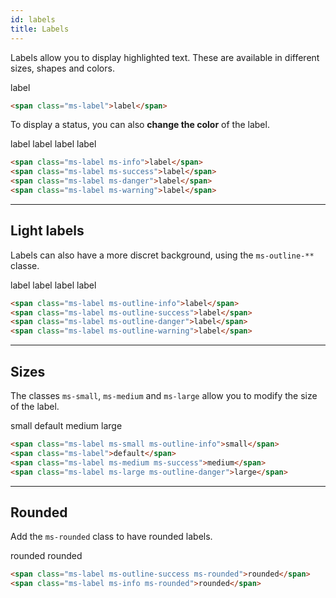 ```yaml
---
id: labels
title: Labels
---
```


Labels allow you to display highlighted text. These are available in different sizes, shapes and colors.

<span class="ms-label">label</span>

```html
<span class="ms-label">label</span>
```

To display a status, you can also **change the color** of the label.

<span class="ms-label ms-info">label</span>
<span class="ms-label ms-success">label</span>
<span class="ms-label ms-danger">label</span>
<span class="ms-label ms-warning">label</span>

```html
<span class="ms-label ms-info">label</span>
<span class="ms-label ms-success">label</span>
<span class="ms-label ms-danger">label</span>
<span class="ms-label ms-warning">label</span>
```

___

## Light labels

Labels can also have a more discret background, using the `ms-outline-**` classe.

<span class="ms-label ms-outline-info">label</span>
<span class="ms-label ms-outline-success">label</span>
<span class="ms-label ms-outline-danger">label</span>
<span class="ms-label ms-outline-warning">label</span>

```html
<span class="ms-label ms-outline-info">label</span>
<span class="ms-label ms-outline-success">label</span>
<span class="ms-label ms-outline-danger">label</span>
<span class="ms-label ms-outline-warning">label</span>
```

___

## Sizes

The classes `ms-small`, `ms-medium` and `ms-large` allow you to modify the size of the label.

<span class="ms-label ms-small ms-outline-info">small</span>
<span class="ms-label">default</span>
<span class="ms-label ms-medium ms-success">medium</span>
<span class="ms-label ms-large ms-outline-danger">large</span>

```html
<span class="ms-label ms-small ms-outline-info">small</span>
<span class="ms-label">default</span>
<span class="ms-label ms-medium ms-success">medium</span>
<span class="ms-label ms-large ms-outline-danger">large</span>
```
___

## Rounded

Add the `ms-rounded` class to have rounded labels.

<span class="ms-label ms-outline-success ms-rounded">rounded</span>
<span class="ms-label ms-info ms-rounded">rounded</span>

```html
<span class="ms-label ms-outline-success ms-rounded">rounded</span>
<span class="ms-label ms-info ms-rounded">rounded</span>
```